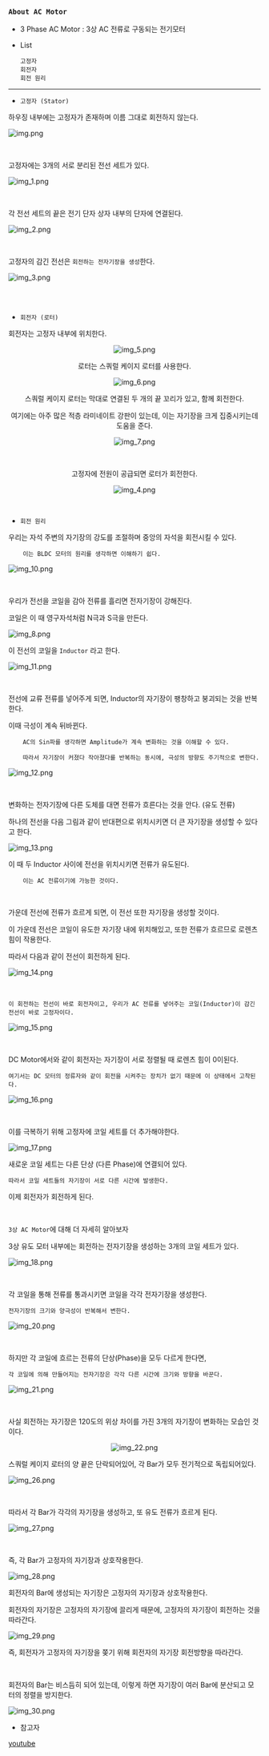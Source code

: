 ### `About AC Motor`

- 3 Phase AC Motor : 3상 AC 전류로 구동되는 전기모터


- List 

      고정자
      회전자
      회전 원리

---

- `고정자 (Stator)`

하우징 내부에는 고정자가 존재하며 이름 그대로 회전하지 않는다.

![img.png](img.png)

<br>

고정자에는 3개의 서로 분리된 전선 세트가 있다. 

![img_1.png](img_1.png)

<br>

각 전선 세트의 끝은 전기 단자 상자 내부의 단자에 연결된다.

![img_2.png](img_2.png)

<br> 

고정자의 감긴 전선은 `회전하는 전자기장을 생성`한다. 

![img_3.png](img_3.png)

<br>

<br>

- `회전자 (로터)`

회전자는 고정자 내부에 위치한다.

<div align="center">

![img_5.png](img_5.png)

로터는 스쿼럴 케이지 로터를 사용한다.

![img_6.png](img_6.png)

스쿼럴 케이지 로터는 막대로 연결된 두 개의 끝 꼬리가 있고, 함께 회전한다.  

여기에는 아주 많은 적층 라미네이트 강판이 있는데, 이는 자기장을 크게 집중시키는데 도움을 준다. 

![img_7.png](img_7.png)

<br>

고정자에 전원이 공급되면 로터가 회전한다.

![img_4.png](img_4.png)

</div>

<br>

- `회전 원리`

우리는 자석 주변의 자기장의 강도를 조절하며 중앙의 자석을 회전시킬 수 있다.

        이는 BLDC 모터의 원리를 생각하면 이해하기 쉽다.

![img_10.png](img_10.png)

<br>

우리가 전선을 코일을 감아 전류를 흘리면 전자기장이 강해진다. 

코일은 이 때 영구자석처럼 N극과 S극을 만든다.

![img_8.png](img_8.png)
 
이 전선의 코일을 `Inductor` 라고 한다.

![img_11.png](img_11.png)

<br>


전선에 교류 전류를 넣어주게 되면, Inductor의 자기장이 팽창하고 붕괴되는 것을 반복한다.

이때 극성이 계속 뒤바뀐다. 

        AC의 Sin파를 생각하면 Amplitude가 계속 변화하는 것을 이해할 수 있다. 

        따라서 자기장이 커졌다 작아졌다를 반복하는 동시에, 극성의 방향도 주기적으로 변한다. 

![img_12.png](img_12.png)

<br>

변화하는 전자기장에 다른 도체를 대면 전류가 흐른다는 것을 안다. (유도 전류)

하나의 전선을 다음 그림과 같이 반대편으로 위치시키면 더 큰 자기장을 생성할 수 있다고 한다.

![img_13.png](img_13.png)

이 때 두 Inductor 사이에 전선을 위치시키면 전류가 유도된다.

        이는 AC 전류이기에 가능한 것이다.

<br>

가운데 전선에 전류가 흐르게 되면, 이 전선 또한 자기장을 생성할 것이다. 

이 가운데 전선은 코일이 유도한 자기장 내에 위치해있고, 또한 전류가 흐르므로 로렌츠 힘이 작용한다.

따라서 다음과 같이 전선이 회전하게 된다.

![img_14.png](img_14.png)

<br>

`이 회전하는 전선이 바로 회전자이고, 우리가 AC 전류를 넣어주는 코일(Inductor)이 감긴 전선이 바로 고정자이다.`  

![img_15.png](img_15.png)

<br>

DC Motor에서와 같이 회전자는 자기장이 서로 정렬될 때 로렌츠 힘이 0이된다. 

    여기서는 DC 모터의 정류자와 같이 회전을 시켜주는 장치가 없기 때문에 이 상태에서 고착된다.

![img_16.png](img_16.png)

<br>

이를 극복하기 위해 고정자에 코일 세트를 더 추가해야한다.

![img_17.png](img_17.png)

새로운 코일 세트는 다른 단상 (다른 Phase)에 연결되어 있다. 

    따라서 코일 세트들의 자기장이 서로 다른 시간에 발생한다. 

이제 회전자가 회전하게 된다.

<br>

`3상 AC Motor`에 대해 더 자세히 알아보자

3상 유도 모터 내부에는 회전하는 전자기장을 생성하는 3개의 코일 세트가 있다.

![img_18.png](img_18.png)

<br>

각 코일을 통해 전류를 통과시키면 코일을 각각 전자기장을 생성한다.

    전자기장의 크기와 양극성이 반복해서 변한다.

![img_20.png](img_20.png)

<br>

하지만 각 코일에 흐르는 전류의 단상(Phase)을 모두 다르게 한다면,

`각 코일에 의해 만들어지는 전자기장은 각각 다른 시간에 크기와 방향을 바꾼다.`

![img_21.png](img_21.png)

<br>

사실 회전하는 자기장은 120도의 위상 차이를 가진 3개의 자기장이 변화하는 모습인 것이다. 

<div align="center">

![img_22.png](img_22.png)

</div>

스쿼럴 케이지 로터의 양 끝은 단락되어있어, 각 Bar가 모두 전기적으로 독립되어있다.

![img_26.png](img_26.png)

<br>

따라서 각 Bar가 각각의 자기장을 생성하고, 또 유도 전류가 흐르게 된다.

![img_27.png](img_27.png)

<br>

즉, 각 Bar가 고정자의 자기장과 상호작용한다.

![img_28.png](img_28.png)

회전자의 Bar에 생성되는 자기장은 고정자의 자기장과 상호작용한다.

회전자의 자기장은 고정자의 자기장에 끌리게 때문에, 고정자의 자기장이 회전하는 것을 따라간다.

![img_29.png](img_29.png)

즉, 회전자가 고정자의 자기장을 쫒기 위해 회전자의 자기장 회전방향을 따라간다.

<br>

회전자의 Bar는 비스듬히 되어 있는데, 이렇게 하면 자기장이 여러 Bar에 분산되고 모터의 정렬을 방지한다. 

![img_30.png](img_30.png)


 
- 참고자

[youtube](https://www.youtube.com/watch?v=aU4pvdcI0kw)
